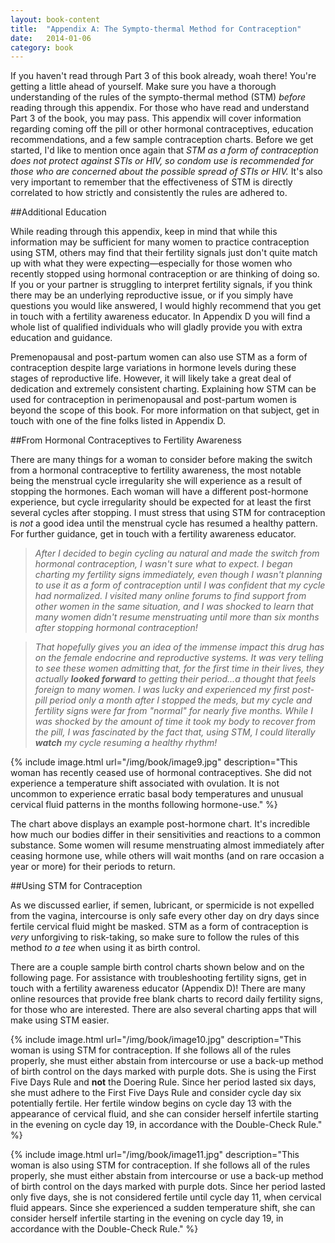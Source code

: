 ```yaml
---
layout: book-content
title:  "Appendix A: The Sympto-thermal Method for Contraception"
date:   2014-01-06
category: book
---
```


If you haven't read through Part 3 of this book already, woah there! You're getting a little ahead of yourself. Make sure you have a thorough understanding of the rules of the sympto-thermal method (STM) _before_ reading through this appendix. For those who have read and understand Part 3 of the book, you may pass. This appendix will cover information regarding coming off the pill or other hormonal contraceptives, education recommendations, and a few sample contraception charts. Before we get started, I'd like to mention once again that _STM as a form of contraception does not protect against STIs or HIV, so condom use is recommended for those who are concerned about the possible spread of STIs or HIV._ It's also very important to remember that the effectiveness of STM is directly correlated to how strictly and consistently the rules are adhered to.


##Additional Education


While reading through this appendix, keep in mind that while this information may be sufficient for many women to practice contraception using STM, others may find that their fertility signals just don't quite match up with what they were expecting&mdash;especially for those women who recently stopped using hormonal contraception or are thinking of doing so. If you or your partner is struggling to interpret fertility signals, if you think there may be an underlying reproductive issue, or if you simply have questions you would like answered, I would highly recommend that you get in touch with a fertility awareness educator. In Appendix D you will find a whole list of qualified individuals who will gladly provide you with extra education and guidance. 

Premenopausal and post-partum women can also use STM as a form of contraception despite large variations in hormone levels during these stages of reproductive life. However, it will likely take a great deal of dedication and extremely consistent charting. Explaining how STM can be used for contraception in perimenopausal and post-partum women is beyond the scope of this book. For more information on that subject, get in touch with one of the fine folks listed in Appendix D.


##From Hormonal Contraceptives to Fertility Awareness


There are many things for a woman to consider before making the switch from a hormonal contraceptive to fertility awareness, the most notable being the menstrual cycle irregularity she will experience as a result of stopping the hormones. Each woman will have a different post-hormone experience, but cycle irregularity should be expected for at least the first several cycles after stopping. I must stress that using STM for contraception is _not_ a good idea until the menstrual cycle has resumed a healthy pattern. For further guidance, get in touch with a fertility awareness educator.

>_After I decided to begin cycling au natural and made the switch from hormonal contraception, I wasn't sure what to expect. I began charting my fertility signs immediately, even though I wasn't planning to use it as a form of contraception until I was confident that my cycle had normalized. I visited many online forums to find support from other women in the same situation, and I was shocked to learn that many women didn't resume menstruating until more than six months after stopping hormonal contraception!_

>_That hopefully gives you an idea of the immense impact this drug has on the female endocrine and reproductive systems. It was very telling to see these women admitting that, for the first time in their lives, they actually **looked forward** to getting their period...a thought that feels foreign to many women. I was lucky and experienced my first post-pill period only a month after I stopped the meds, but my cycle and fertility signs were far from "normal" for nearly five months. While I was shocked by the amount of time it took my body to recover from the pill, I was fascinated by the fact that, using STM, I could literally **watch** my cycle resuming a healthy rhythm!_


{% include image.html url="/img/book/image9.jpg" description="This woman has recently ceased use of hormonal contraceptives. She did not experience a temperature shift associated with ovulation. It is not uncommon to experience erratic basal body temperatures and unusual cervical fluid patterns in the months following hormone-use." %}


The chart above displays an example post-hormone chart. It's incredible how much our bodies differ in their sensitivities and reactions to a common substance. Some women will resume menstruating almost immediately after ceasing hormone use, while others will wait months (and on rare occasion a year or more) for their periods to return. 


##Using STM for Contraception
 

As we discussed earlier, if semen, lubricant, or spermicide is not expelled from the vagina, intercourse is only safe every other day on dry days since fertile cervical fluid might be masked. STM as a form of contraception is _very_ unforgiving to risk-taking, so make sure to follow the rules of this method _to a tee_ when using it as birth control. 

There are a couple sample birth control charts shown below and on the following page. For assistance with troubleshooting fertility signs, get in touch with a fertility awareness educator (Appendix D)! There are many online resources that provide free blank charts to record daily fertility signs, for those who are interested. There are also several charting apps that will make using STM easier.


{% include image.html url="/img/book/image10.jpg" description="This woman is using STM for contraception. If she follows all of the rules properly, she must either abstain from intercourse or use a back-up method of birth control on the days marked with purple dots. She is using the First Five Days Rule and __not__ the Doering Rule. Since her period lasted six days, she must adhere to the First Five Days Rule and consider cycle day six potentially fertile. Her fertile window begins on cycle day 13 with the appearance of cervical fluid, and she can consider herself infertile starting in the evening on cycle day 19, in accordance with the Double-Check Rule." %}


{% include image.html url="/img/book/image11.jpg" description="This woman is also using STM for contraception. If she follows all of the rules properly, she must either abstain from intercourse or use a back-up method of birth control on the days marked with purple dots. Since her period lasted only five days, she is not considered fertile until cycle day 11, when cervical fluid appears. Since she experienced a sudden temperature shift, she can consider herself infertile starting in the evening on cycle day 19, in accordance with the Double-Check Rule." %}
